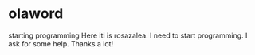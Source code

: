 # olaword
starting programming
  Here iti is rosazalea. I need to start programming. I ask for some help. Thanks a lot!
